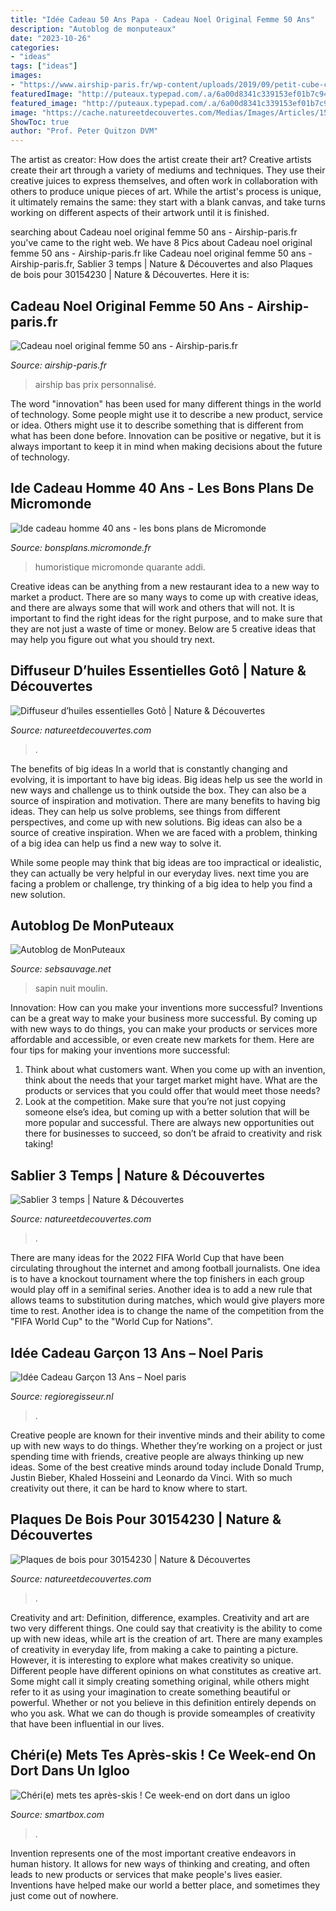 ```yaml
---
title: "Idée Cadeau 50 Ans Papa - Cadeau Noel Original Femme 50 Ans"
description: "Autoblog de monputeaux"
date: "2023-10-26"
categories:
- "ideas"
tags: ["ideas"]
images:
- "https://www.airship-paris.fr/wp-content/uploads/2019/09/petit-cube-cadeau-uai-828x828-4.jpg"
featuredImage: "http://puteaux.typepad.com/.a/6a00d8341c339153ef01b7c9401db0970b-320wi"
featured_image: "http://puteaux.typepad.com/.a/6a00d8341c339153ef01b7c9401db0970b-320wi"
image: "https://cache.natureetdecouvertes.com/Medias/Images/Articles/15207020/690"
ShowToc: true
author: "Prof. Peter Quitzon DVM"
---
```



The artist as creator: How does the artist create their art?
Creative artists create their art through a variety of mediums and techniques. They use their creative juices to express themselves, and often work in collaboration with others to produce unique pieces of art. While the artist's process is unique, it ultimately remains the same: they start with a blank canvas, and take turns working on different aspects of their artwork until it is finished.

	

		
searching about Cadeau noel original femme 50 ans - Airship-paris.fr you've came to the right web. We have 8 Pics about Cadeau noel original femme 50 ans - Airship-paris.fr like Cadeau noel original femme 50 ans - Airship-paris.fr, Sablier 3 temps | Nature &amp; Découvertes and also Plaques de bois pour 30154230 | Nature &amp; Découvertes. Here it is:
		
    
## Cadeau Noel Original Femme 50 Ans - Airship-paris.fr

<img loading=lazy src="https://www.airship-paris.fr/wp-content/uploads/2019/09/petit-cube-cadeau-uai-828x828-4.jpg" onerror="this.onerror=null;this.src='https://tse4.mm.bing.net/th?id=OIP.lRyNQoyTNTW7oDRiFuqriQHaHa&amp;pid=15.1';" alt="Cadeau noel original femme 50 ans - Airship-paris.fr">

_Source: airship-paris.fr_

>airship bas prix personnalisé. 

	

The word "innovation" has been used for many different things in the world of technology. Some people might use it to describe a new product, service or idea. Others might use it to describe something that is different from what has been done before. Innovation can be positive or negative, but it is always important to keep it in mind when making decisions about the future of technology.

    
## Ide Cadeau Homme 40 Ans - Les Bons Plans De Micromonde

<img loading=lazy src="http://i2.cdscdn.com/pdt2/4/2/7/1/700x700/les3609521155427/rw/t-shirt-40-ans-femme-l-addition.jpg" onerror="this.onerror=null;this.src='https://tse3.mm.bing.net/th?id=OIP.qTAPANMA7pJKyj8G4oj_HwHaHa&amp;pid=15.1';" alt="Ide cadeau homme 40 ans - les bons plans de Micromonde">

_Source: bonsplans.micromonde.fr_

>humoristique micromonde quarante addi. 

	

Creative ideas can be anything from a new restaurant idea to a new way to market a product. There are so many ways to come up with creative ideas, and there are always some that will work and others that will not. It is important to find the right ideas for the right purpose, and to make sure that they are not just a waste of time or money. Below are 5 creative ideas that may help you figure out what you should try next.

    
## Diffuseur D’huiles Essentielles Gotô | Nature &amp; Découvertes

<img loading=lazy src="https://cache.natureetdecouvertes.com/Medias/Images/Articles/15207020/690" onerror="this.onerror=null;this.src='https://tse4.mm.bing.net/th?id=OIP.lnmI89IUD4ge5PTsoIQhQwHaHa&amp;pid=15.1';" alt="Diffuseur d’huiles essentielles Gotô | Nature &amp; Découvertes">

_Source: natureetdecouvertes.com_

>. 

	

The benefits of big ideas
In a world that is constantly changing and evolving, it is important to have big ideas. Big ideas help us see the world in new ways and challenge us to think outside the box. They can also be a source of inspiration and motivation.
There are many benefits to having big ideas. They can help us solve problems, see things from different perspectives, and come up with new solutions. Big ideas can also be a source of creative inspiration. When we are faced with a problem, thinking of a big idea can help us find a new way to solve it.

While some people may think that big ideas are too impractical or idealistic, they can actually be very helpful in our everyday lives. next time you are facing a problem or challenge, try thinking of a big idea to help you find a new solution.

    
## Autoblog De MonPuteaux

<img loading=lazy src="http://puteaux.typepad.com/.a/6a00d8341c339153ef01b7c9401db0970b-320wi" onerror="this.onerror=null;this.src='https://tse1.mm.bing.net/th?id=OIP.3JM0Z90sN2MyWSd1Lb0mnwAAAA&amp;pid=15.1';" alt="Autoblog de MonPuteaux">

_Source: sebsauvage.net_

>sapin nuit moulin. 

	

Innovation: How can you make your inventions more successful?
Inventions can be a great way to make your business more successful. By coming up with new ways to do things, you can make your products or services more affordable and accessible, or even create new markets for them. Here are four tips for making your inventions more successful:
1. Think about what customers want. When you come up with an invention, think about the needs that your target market might have. What are the products or services that you could offer that would meet those needs?
2. Look at the competition. Make sure that you’re not just copying someone else’s idea, but coming up with a better solution that will be more popular and successful. There are always new opportunities out there for businesses to succeed, so don’t be afraid to creativity and risk taking!

    
## Sablier 3 Temps | Nature &amp; Découvertes

<img loading=lazy src="https://cache.natureetdecouvertes.com/Medias/Images/Articles/61152290/690" onerror="this.onerror=null;this.src='https://tse3.mm.bing.net/th?id=OIP.lf9hof5-2JG611kXNhopZgHaHa&amp;pid=15.1';" alt="Sablier 3 temps | Nature &amp; Découvertes">

_Source: natureetdecouvertes.com_

>. 

	

There are many ideas for the 2022 FIFA World Cup that have been circulating throughout the internet and among football journalists. One idea is to have a knockout tournament where the top finishers in each group would play off in a semifinal series. Another idea is to add a new rule that allows teams to substitution during matches, which would give players more time to rest. Another idea is to change the name of the competition from the "FIFA World Cup" to the "World Cup for Nations".

    
## Idée Cadeau Garçon 13 Ans – Noel Paris

<img loading=lazy src="https://adocadeau.fr/wp-content/uploads/2018/04/12-13ans-1000x675.jpg" onerror="this.onerror=null;this.src='https://tse2.mm.bing.net/th?id=OIP.po9Q7gm5RwMOGHplpDaRxgHaE_&amp;pid=15.1';" alt="Idée Cadeau Garçon 13 Ans – Noel paris">

_Source: regioregisseur.nl_

>. 

	

Creative people are known for their inventive minds and their ability to come up with new ways to do things. Whether they’re working on a project or just spending time with friends, creative people are always thinking up new ideas. Some of the best creative minds around today include Donald Trump, Justin Bieber, Khaled Hosseini and Leonardo da Vinci. With so much creativity out there, it can be hard to know where to start.

    
## Plaques De Bois Pour 30154230 | Nature &amp; Découvertes

<img loading=lazy src="https://cache.natureetdecouvertes.com/Medias/Images/Articles/30154570/690" onerror="this.onerror=null;this.src='https://tse3.mm.bing.net/th?id=OIP.5ZnqDQZXLCZM3dmCAftdCQHaHa&amp;pid=15.1';" alt="Plaques de bois pour 30154230 | Nature &amp; Découvertes">

_Source: natureetdecouvertes.com_

>. 

	

Creativity and art: Definition, difference, examples.
Creativity and art are two very different things. One could say that creativity is the ability to come up with new ideas, while art is the creation of art. There are many examples of creativity in everyday life, from making a cake to painting a picture. However, it is interesting to explore what makes creativity so unique.
Different people have different opinions on what constitutes as creative art. Some might call it simply creating something original, while others might refer to it as using your imagination to create something beautiful or powerful. Whether or not you believe in this definition entirely depends on who you ask. What we can do though is provide someamples of creativity that have been influential in our lives.

    
## Chéri(e) Mets Tes Après-skis ! Ce Week-end On Dort Dans Un Igloo

<img loading=lazy src="https://media.smartbox.com/blog/wp-content/uploads/2017/11/29102619/dormir-dans-un-igloo.jpg" onerror="this.onerror=null;this.src='https://tse1.mm.bing.net/th?id=OIP.Y6UDhab9RBmMkjI-Q-pOQgHaEi&amp;pid=15.1';" alt="Chéri(e) mets tes après-skis ! Ce week-end on dort dans un igloo">

_Source: smartbox.com_

>. 

	

Invention represents one of the most important creative endeavors in human history. It allows for new ways of thinking and creating, and often leads to new products or services that make people's lives easier. Inventions have helped make our world a better place, and sometimes they just come out of nowhere.

